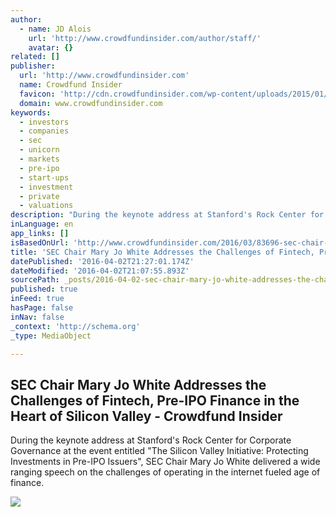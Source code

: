 ```yaml
---
author:
  - name: JD Alois
    url: 'http://www.crowdfundinsider.com/author/staff/'
    avatar: {}
related: []
publisher:
  url: 'http://www.crowdfundinsider.com'
  name: Crowdfund Insider
  favicon: 'http://cdn.crowdfundinsider.com/wp-content/uploads/2015/01/Crowdfund-Insider-Logo-54b72a2fv1_site_icon-32x32.png'
  domain: www.crowdfundinsider.com
keywords:
  - investors
  - companies
  - sec
  - unicorn
  - markets
  - pre-ipo
  - start-ups
  - investment
  - private
  - valuations
description: "During the keynote address at Stanford's Rock Center for Corporate Governance at the event entitled \"The Silicon Valley Initiative: Protecting Investments in Pre-IPO Issuers\", SEC Chair Mary Jo White delivered a wide ranging speech on the challenges of operating in the internet fueled age of finance."
inLanguage: en
app_links: []
isBasedOnUrl: 'http://www.crowdfundinsider.com/2016/03/83696-sec-chair-mary-jo-white-addresses-the-challenges-of-fintech-pre-ipo-finance-in-the-heart-of-silicon-valley/'
title: 'SEC Chair Mary Jo White Addresses the Challenges of Fintech, Pre-IPO Finance in the Heart of Silicon Valley - Crowdfund Insider'
datePublished: '2016-04-02T21:27:01.174Z'
dateModified: '2016-04-02T21:07:55.893Z'
sourcePath: _posts/2016-04-02-sec-chair-mary-jo-white-addresses-the-challenges-of-fintech.md
published: true
inFeed: true
hasPage: false
inNav: false
_context: 'http://schema.org'
_type: MediaObject

---
```

<article style=""><h1>SEC Chair Mary Jo White Addresses the Challenges of Fintech, Pre-IPO Finance in the Heart of Silicon Valley - Crowdfund Insider</h1><p>During the keynote address at Stanford's Rock Center for Corporate Governance at the event entitled "The Silicon Valley Initiative: Protecting Investments in Pre-IPO Issuers", SEC Chair Mary Jo White delivered a wide ranging speech on the challenges of operating in the internet fueled age of finance.</p><img src="http://www.crowdfundinsider.com/wp-content/uploads/2016/03/FIntech-at-the-SEC.jpeg" /></article>